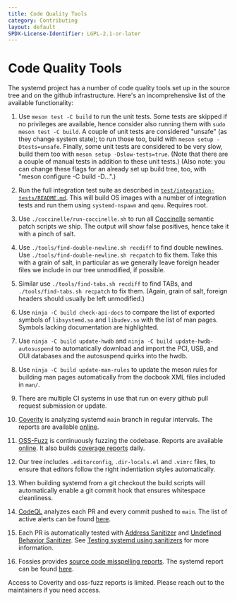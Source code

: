 ```yaml
---
title: Code Quality Tools
category: Contributing
layout: default
SPDX-License-Identifier: LGPL-2.1-or-later
---
```


# Code Quality Tools

The systemd project has a number of code quality tools set up in the source
tree and on the github infrastructure. Here's an incomprehensive list of the
available functionality:

1. Use `meson test -C build` to run the unit tests. Some tests are skipped if
   no privileges are available, hence consider also running them with `sudo
   meson test -C build`. A couple of unit tests are considered "unsafe" (as
   they change system state); to run those too, build with `meson setup
   -Dtests=unsafe`. Finally, some unit tests are considered to be very slow,
   build them too with `meson setup -Dslow-tests=true`. (Note that there are a
   couple of manual tests in addition to these unit tests.) (Also note: you can
   change these flags for an already set up build tree, too, with "meson
   configure -C build -D…".)

2. Run the full integration test suite as described in
   [`test/integration-tests/README.md`](https://github.com/systemd/systemd/blob/main/test/integration-tests/README.md).
   This will build OS images with a number of integration tests and run them
   using `systemd-nspawn` and `qemu`. Requires root.

3. Use `./coccinelle/run-coccinelle.sh` to run all
   [Coccinelle](http://coccinelle.lip6.fr/) semantic patch scripts we ship. The
   output will show false positives, hence take it with a pinch of salt.

4. Use `./tools/find-double-newline.sh recdiff` to find double newlines. Use
   `./tools/find-double-newline.sh recpatch` to fix them. Take this with a grain
   of salt, in particular as we generally leave foreign header files we include in
   our tree unmodified, if possible.

5. Similar use `./tools/find-tabs.sh recdiff` to find TABs, and
   `./tools/find-tabs.sh recpatch` to fix them. (Again, grain of salt, foreign
   headers should usually be left unmodified.)

6. Use `ninja -C build check-api-docs` to compare the list of exported symbols
   of `libsystemd.so` and `libudev.so` with the list of man pages. Symbols
   lacking documentation are highlighted.

7. Use `ninja -C build update-hwdb` and `ninja -C build update-hwdb-autosuspend`
   to automatically download and import the PCI, USB, and OUI databases and the
   autosuspend quirks into the hwdb.

8. Use `ninja -C build update-man-rules` to update the meson rules for building
   man pages automatically from the docbook XML files included in `man/`.

9. There are multiple CI systems in use that run on every github pull request
   submission or update.

10. [Coverity](https://scan.coverity.com/) is analyzing systemd `main` branch
    in regular intervals. The reports are available
    [online](https://scan.coverity.com/projects/systemd).

11. [OSS-Fuzz](https://github.com/google/oss-fuzz) is continuously fuzzing the
    codebase. Reports are available
    [online](https://oss-fuzz.com/testcases?project=systemd&open=yes).
    It also builds
    [coverage reports](https://oss-fuzz.com/coverage-report/job/libfuzzer_asan_systemd/latest)
    daily.

12. Our tree includes `.editorconfig`, `.dir-locals.el` and `.vimrc` files, to
    ensure that editors follow the right indentiation styles automatically.

13. When building systemd from a git checkout the build scripts will
    automatically enable a git commit hook that ensures whitespace cleanliness.

14. [CodeQL](https://codeql.github.com/) analyzes each PR and every commit
    pushed to `main`. The list of active alerts can be found
    [here](https://github.com/systemd/systemd/security/code-scanning).

15. Each PR is automatically tested with [Address Sanitizer](https://clang.llvm.org/docs/AddressSanitizer.html)
    and [Undefined Behavior Sanitizer](https://clang.llvm.org/docs/UndefinedBehaviorSanitizer.html).
    See [Testing systemd using sanitizers](/TESTING_WITH_SANITIZERS)
    for more information.

16. Fossies provides [source code misspelling reports](https://fossies.org/features.html#codespell).
    The systemd report can be found [here](https://fossies.org/linux/misc/systemd/codespell.html).

Access to Coverity and oss-fuzz reports is limited. Please reach out to the
maintainers if you need access.
